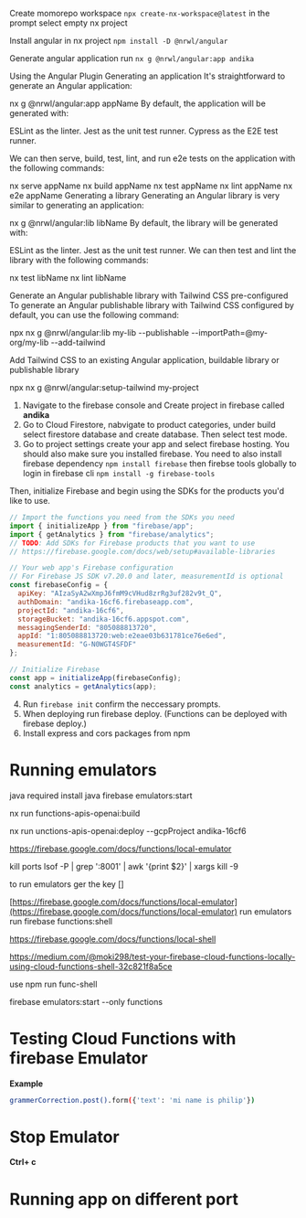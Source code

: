 

Create momorepo workspace `npx create-nx-workspace@latest` in the prompt select empty nx project 

Install angular in nx project `npm install -D @nrwl/angular`

Generate angular application run `nx g @nrwl/angular:app andika`

Using the Angular Plugin
Generating an application
It's straightforward to generate an Angular application:


nx g @nrwl/angular:app appName
By default, the application will be generated with:

ESLint as the linter.
Jest as the unit test runner.
Cypress as the E2E test runner.

We can then serve, build, test, lint, and run e2e tests on the application with the following commands:


nx serve appName
nx build appName
nx test appName
nx lint appName
nx e2e appName
Generating a library
Generating an Angular library is very similar to generating an application:


nx g @nrwl/angular:lib libName
By default, the library will be generated with:

ESLint as the linter.
Jest as the unit test runner.
We can then test and lint the library with the following commands:


nx test libName
nx lint libName


Generate an Angular publishable library with Tailwind CSS pre-configured
To generate an Angular publishable library with Tailwind CSS configured by default, you can use the following command:


npx nx g @nrwl/angular:lib my-lib --publishable --importPath=@my-org/my-lib --add-tailwind



Add Tailwind CSS to an existing Angular application, buildable library or publishable library

npx nx g @nrwl/angular:setup-tailwind my-project




1. Navigate to the firebase console and Create project in firebase called **andika**
2. Go to Cloud Firestore, nabvigate to product categories, under build select firestore database and create database. Then select test mode.
3. Go to project settings create your app and select firebase hosting. You should also make sure you installed firebase. You need to also install firebase dependency `npm install firebase` then  firebse tools globally to login in firebase cli   `npm install -g firebase-tools`

Then, initialize Firebase and begin using the SDKs for the products you'd like to use.

```javascript
// Import the functions you need from the SDKs you need
import { initializeApp } from "firebase/app";
import { getAnalytics } from "firebase/analytics";
// TODO: Add SDKs for Firebase products that you want to use
// https://firebase.google.com/docs/web/setup#available-libraries

// Your web app's Firebase configuration
// For Firebase JS SDK v7.20.0 and later, measurementId is optional
const firebaseConfig = {
  apiKey: "AIzaSyA2wXmpJ6fmM9cVHud8zrRg3uf282v9t_Q",
  authDomain: "andika-16cf6.firebaseapp.com",
  projectId: "andika-16cf6",
  storageBucket: "andika-16cf6.appspot.com",
  messagingSenderId: "805088813720",
  appId: "1:805088813720:web:e2eae03b631781ce76e6ed",
  measurementId: "G-N0WGT4SFDF"
};

// Initialize Firebase
const app = initializeApp(firebaseConfig);
const analytics = getAnalytics(app);

```
4. Run `firebase init` confirm the neccessary prompts.
5. When deploying run firebase deploy. (Functions can be deployed with firebase deploy.)
6. Install express and cors packages from npm 
   

# Running emulators 
java required install java
firebase emulators:start




nx run functions-apis-openai:build

nx run unctions-apis-openai:deploy --gcpProject andika-16cf6


https://firebase.google.com/docs/functions/local-emulator

kill ports 
lsof -P | grep ':8001' | awk '{print $2}' | xargs kill -9


to run emulators ger the key []

[https://firebase.google.com/docs/functions/local-emulator](https://firebase.google.com/docs/functions/local-emulator)
run emulators
run firebase functions:shell


https://firebase.google.com/docs/functions/local-shell

https://medium.com/@moki298/test-your-firebase-cloud-functions-locally-using-cloud-functions-shell-32c821f8a5ce

use npm run func-shell

firebase emulators:start --only functions


# Testing Cloud Functions with firebase Emulator 

__Example__
```bash
grammerCorrection.post().form({'text': 'mi name is philip'})

```

# Stop Emulator 

**Ctrl+ c**



# Running app on different port